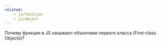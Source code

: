 ```yaml
---
related:
	- js/function
	- js/object
---
```


Почему функции в JS называют объектами первого класса (First-class Objects)?

